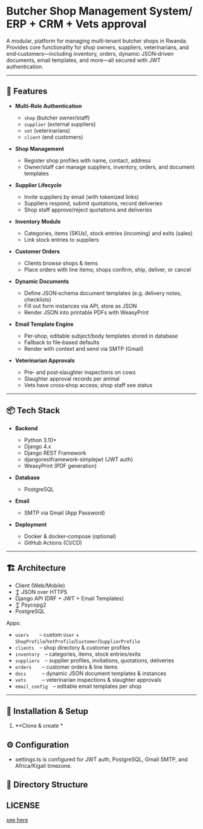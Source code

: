# Butcher Shop Management System/ ERP + CRM + Vets approval

A modular,  platform for managing multi‑tenant butcher shops in Rwanda. Provides core functionality for shop owners, suppliers, veterinarians, and end‑customers—including inventory, orders, dynamic JSON‑driven documents, email templates, and more—all secured with JWT authentication.

---

## 🚀 Features

- **Multi‑Role Authentication**  
  - `shop` (butcher owner/staff)  
  - `supplier` (external suppliers)  
  - `vet` (veterinarians)  
  - `client` (end customers)

- **Shop Management**  
  - Register shop profiles with name, contact, address  
  - Owner/staff can manage suppliers, inventory, orders, and document templates

- **Supplier Lifecycle**  
  - Invite suppliers by email (with tokenized links)  
  - Suppliers respond, submit quotations, record deliveries  
  - Shop staff approve/reject quotations and deliveries

- **Inventory Module**  
  - Categories, items (SKUs), stock entries (incoming) and exits (sales)  
  - Link stock entries to suppliers

- **Customer Orders**  
  - Clients browse shops & items  
  - Place orders with line items; shops confirm, ship, deliver, or cancel

- **Dynamic Documents**  
  - Define JSON‑schema document templates (e.g. delivery notes, checklists)  
  - Fill out form instances via API, store as JSON  
  - Render JSON into printable PDFs with WeasyPrint

- **Email Template Engine**  
  - Per‑shop, editable subject/body templates stored in database  
  - Fallback to file‑based defaults  
  - Render with context and send via SMTP (Gmail)

- **Veterinarian Approvals**  
  - Pre‑ and post‑slaughter inspections on cows  
  - Slaughter approval records per animal  
  - Vets have cross‑shop access; shop staff see status

---

## 📦 Tech Stack

- **Backend**  
  - Python 3.10+  
  - Django 4.x  
  - Django REST Framework  
  - djangorestframework-simplejwt (JWT auth)  
  - WeasyPrint (PDF generation)

- **Database**  
  - PostgreSQL

- **Email**  
  - SMTP via Gmail (App Password)

- **Deployment**  
  - Docker & docker‑compose (optional)  
  - GitHub Actions (CI/CD)

---

## 🏗 Architecture

- Client (Web/Mobile)
- ↕ JSON over HTTPS
- Django API (DRF + JWT + Email Templates)
- ↕ Psycopg2
- PostgreSQL


Apps:
- `users`  – custom `User` + `ShopProfile`/`VetProfile`/`Customer`/`SupplierProfile`  
- `clients` – shop directory & customer profiles  
- `inventory` – categories, items, stock entries/exits  
- `suppliers` – supplier profiles, invitations, quotations, deliveries  
- `orders`  – customer orders & line items  
- `docs`   – dynamic JSON document templates & instances  
- `vets`   – veterinarian inspections & slaughter approvals  
- `email_config` – editable email templates per shop  

---

## 🔧 Installation & Setup

1. **Clone & create *

## ⚙ Configuration
- settings.ts is configured for JWT auth, PostgreSQL, Gmail SMTP, and Africa/Kigali timezone.

## 📁 Directory Structure


## LICENSE 
<a href="LICENSE">see here</a>
